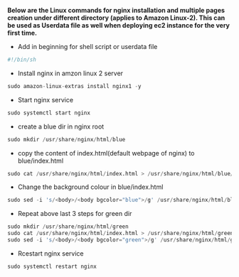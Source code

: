 **Below are the Linux commands for nginx installation and multiple pages creation under different directory (applies to Amazon Linux-2). This can be used as Userdata file as well when deploying ec2 instance for the very first time.**  

- Add in beginning for shell script or userdata file
```s
#!/bin/sh
```
- Install nginx in amzon linux 2 server
```s
sudo amazon-linux-extras install nginx1 -y
```
- Start nginx service
```s
sudo systemctl start nginx
```
- create a blue dir in nginx root
```s
sudo mkdir /usr/share/nginx/html/blue
```
- copy the content of index.html(default webpage of nginx) to blue/index.html
```s
sudo cat /usr/share/nginx/html/index.html > /usr/share/nginx/html/blue/index.html
```
- Change the background colour in blue/index.html
```s
sudo sed -i 's/<body>/<body bgcolor="blue">/g' /usr/share/nginx/html/blue/index.html
```
- Repeat above last 3 steps for green dir 
```s
sudo mkdir /usr/share/nginx/html/green
sudo cat /usr/share/nginx/html/index.html > /usr/share/nginx/html/green/index.html
sudo sed -i 's/<body>/<body bgcolor="green">/g' /usr/share/nginx/html/green/index.html
```
- Rcestart nginx service
```s
sudo systemctl restart nginx
```
